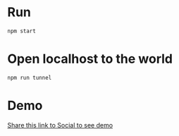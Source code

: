 # Run

`npm start`

# Open localhost to the world

`npm run tunnel`

# Demo
[Share this link to Social to see demo](https://social-share-preview.vercel.app)